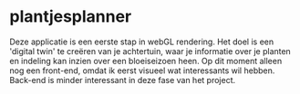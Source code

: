# plantjesplanner

Deze applicatie is een eerste stap in webGL rendering. Het doel is een 'digital twin' te creëren van je achtertuin, waar je informatie over je planten en indeling kan inzien over een bloeiseizoen heen. Op dit moment alleen nog een front-end, omdat ik eerst visueel wat interessants wil hebben. Back-end is minder interessant in deze fase van het project.
